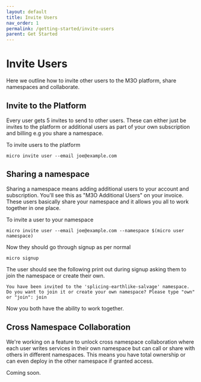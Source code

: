 ```yaml
---
layout: default
title: Invite Users
nav_order: 1
permalink: /getting-started/invite-users
parent: Get Started
---
```

# Invite Users

Here we outline how to invite other users to the M3O platform, share namespaces and collaborate.

## Invite to the Platform

Every user gets 5 invites to send to other users. These can either just be invites to the platform or 
additional users as part of your own subscription and billing e.g you share a namespace.

To invite users to the platform

```
micro invite user --email joe@example.com
```

## Sharing a namespace

Sharing a namespace means adding additional users to your account and subscription. You'll see this 
as "M3O Additional Users" on your invoice. These users basically share your namespace and it allows 
you all to work together in one place.

To invite a user to your namespace

```
micro invite user --email joe@example.com --namespace $(micro user namespace)
```

Now they should go through signup as per normal

```
micro signup
```

The user should see the following print out during signup asking them to join the namespace or create their own.

```
You have been invited to the 'splicing-earthlike-salvage' namespace.
Do you want to join it or create your own namespace? Please type "own" or "join": join
```

Now you both have the ability to work together.

## Cross Namespace Collaboration

We're working on a feature to unlock cross namespace collaboration where each user writes services in 
their own namespace but can call or share with others in different namespaces. This means you have 
total ownership or can even deploy in the other namespace if granted access.

Coming soon.
